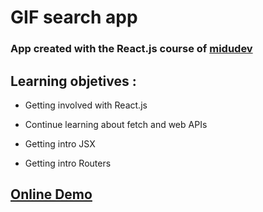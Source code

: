 # GIF search app

### App created with the React.js course of [midudev](https://youtube.com/playlist?list=PLV8x_i1fqBw0B008sQn79YxCjkHJU84pC)

## Learning objetives :

- Getting involved with React.js

- Continue learning about fetch and web APIs

- Getting intro JSX

- Getting intro Routers

## [Online Demo](https://giffi-baltazarandersson.vercel.app/)


